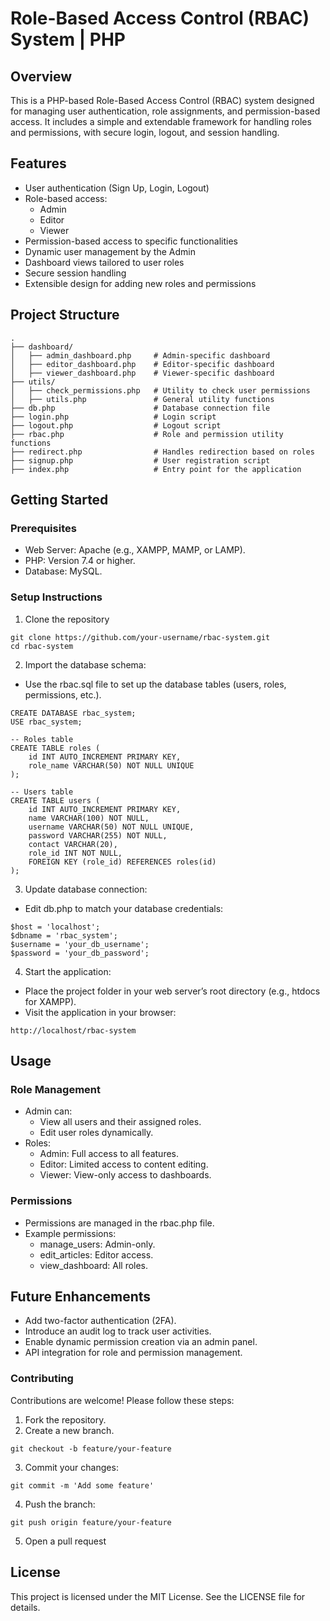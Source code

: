 # **Role-Based Access Control (RBAC) System | PHP**

## **Overview**

This is a PHP-based Role-Based Access Control (RBAC) system designed for managing user authentication, role assignments, and permission-based access. It includes a simple and extendable framework for handling roles and permissions, with secure login, logout, and session handling.

## **Features**

- User authentication (Sign Up, Login, Logout)
- Role-based access:
  - Admin
  - Editor
  - Viewer
- Permission-based access to specific functionalities
- Dynamic user management by the Admin
- Dashboard views tailored to user roles
- Secure session handling
- Extensible design for adding new roles and permissions

## **Project Structure**

```plaintext
.
├── dashboard/
│   ├── admin_dashboard.php     # Admin-specific dashboard
│   ├── editor_dashboard.php    # Editor-specific dashboard
│   ├── viewer_dashboard.php    # Viewer-specific dashboard
├── utils/
│   ├── check_permissions.php   # Utility to check user permissions
│   ├── utils.php               # General utility functions
├── db.php                      # Database connection file
├── login.php                   # Login script
├── logout.php                  # Logout script
├── rbac.php                    # Role and permission utility functions
├── redirect.php                # Handles redirection based on roles
├── signup.php                  # User registration script
├── index.php                   # Entry point for the application
```
## **Getting Started**

### **Prerequisites**

- Web Server: Apache (e.g., XAMPP, MAMP, or LAMP).
- PHP: Version 7.4 or higher.
- Database: MySQL.

### **Setup Instructions**
1. Clone the repository
```
git clone https://github.com/your-username/rbac-system.git
cd rbac-system
```
2. Import the database schema:
  - Use the rbac.sql file to set up the database tables (users, roles, permissions, etc.).


```
CREATE DATABASE rbac_system;
USE rbac_system;

-- Roles table
CREATE TABLE roles (
    id INT AUTO_INCREMENT PRIMARY KEY,
    role_name VARCHAR(50) NOT NULL UNIQUE
);

-- Users table
CREATE TABLE users (
    id INT AUTO_INCREMENT PRIMARY KEY,
    name VARCHAR(100) NOT NULL,
    username VARCHAR(50) NOT NULL UNIQUE,
    password VARCHAR(255) NOT NULL,
    contact VARCHAR(20),
    role_id INT NOT NULL,
    FOREIGN KEY (role_id) REFERENCES roles(id)
);
```

3. Update database connection:
  - Edit db.php to match your database credentials:

```
$host = 'localhost';
$dbname = 'rbac_system';
$username = 'your_db_username';
$password = 'your_db_password';

```
4. Start the application:
  - Place the project folder in your web server’s root directory (e.g., htdocs for XAMPP).
  - Visit the application in your browser:

```
http://localhost/rbac-system
```
## **Usage**
### **Role Management**
  - Admin can:
    - View all users and their assigned roles.
    - Edit user roles dynamically.
  -	Roles:
    -	Admin: Full access to all features.
    -	Editor: Limited access to content editing.
    -	Viewer: View-only access to dashboards.
   
### **Permissions**
- Permissions are managed in the rbac.php file.
- Example permissions:
  - manage_users: Admin-only.
  - edit_articles: Editor access.
  - view_dashboard: All roles.
 
## **Future Enhancements**
- Add two-factor authentication (2FA).
- Introduce an audit log to track user activities.
- Enable dynamic permission creation via an admin panel.
- API integration for role and permission management.

### **Contributing**
Contributions are welcome! Please follow these steps:
1. Fork the repository.
2. Create a new branch.
```
git checkout -b feature/your-feature
```
3. Commit your changes:
```
git commit -m 'Add some feature'
```
4. Push the branch:
```
git push origin feature/your-feature
```
5. Open a pull request

## **License**
This project is licensed under the MIT License. See the LICENSE file for details.



